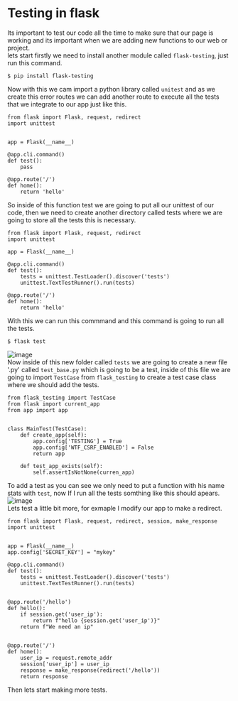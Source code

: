# Testing in flask
Its important to test our code all the time to make sure that our page is working and its important when we are adding new functions to our web or project.<br />
lets start firstly we need to install another module called `flask-testing`, just run this command.
```
$ pip install flask-testing
```
Now with this we cam import a python library called `unitest` and as we create this error routes we can add another route to execute all the tests that we integrate to our app just like this.
```
from flask import Flask, request, redirect
import unittest


app = Flask(__name__)

@app.cli.command()
def test():
    pass

@app.route('/')
def home():
    return 'hello'
```
So inside of this function test we are going to put all our unittest of our code, then we need to create another directory called tests where we are going to store all the tests this is necessary.
```
from flask import Flask, request, redirect
import unittest

app = Flask(__name__)

@app.cli.command()
def test():
    tests = unittest.TestLoader().discover('tests')
    unittest.TextTestRunner().run(tests)

@app.route('/')
def home():
    return 'hello'
```
With this we can run this commmand and this command is going to run all the tests.
```
$ flask test
```
![image](https://user-images.githubusercontent.com/66882463/173676393-811f0680-12d9-4212-9191-513d52af7b3b.png)<br />
Now inside of this new folder called `tests` we are going to create a new file '.py' called `test_base.py` which is going to be a test, inside of this file we are going to import `TestCase` from `flask_testing` to create a test case class where we should add the tests.
```
from flask_testing import TestCase
from flask import current_app
from app import app


class MainTest(TestCase):
    def create_app(self):
        app.config['TESTING'] = True
        app.config['WTF_CSRF_ENABLED'] = False
        return app

    def test_app_exists(self):
        self.assertIsNotNone(curren_app)
```
To add a test as you can see we only need to put a function with his name stats with `test`, now If I run all the tests somthing like this should apears.<br />
![image](https://user-images.githubusercontent.com/66882463/173678337-c2835e18-7776-45af-90b8-1c8871f2c736.png)<br />
Lets test a little bit more, for exmaple I modify our app to make a redirect.
```
from flask import Flask, request, redirect, session, make_response
import unittest


app = Flask(__name__)
app.config['SECRET_KEY'] = "mykey"

@app.cli.command()
def test():
    tests = unittest.TestLoader().discover('tests')
    unittest.TextTestRunner().run(tests)


@app.route('/hello')
def hello():
    if session.get('user_ip'):
        return f"hello {session.get('user_ip')}"
    return f"We need an ip"
    

@app.route('/')
def home():
    user_ip = request.remote_addr
    session['user_ip'] = user_ip
    response = make_response(redirect('/hello'))
    return response
```
Then lets start making more tests.
